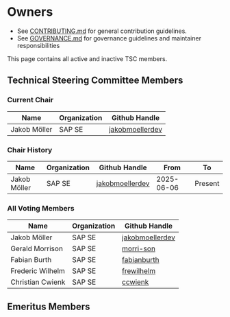 # Owners

- See [CONTRIBUTING.md](https://github.com/open-component-model/.github/blob/main/CONTRIBUTING.md) for general contribution guidelines.
- See [GOVERNANCE.md](./GOVERNANCE.md) for governance guidelines and maintainer responsibilities

This page contains all active and inactive TSC members.

## Technical Steering Committee Members

### Current Chair

| Name         | Organization | Github Handle                                         |
|--------------|--------------|-------------------------------------------------------|
| Jakob Möller | SAP SE       | [jakobmoellerdev](https://github.com/jakobmoellerdev) |

### Chair History

| Name         | Organization | Github Handle                                         | From       | To      |
|--------------|--------------|-------------------------------------------------------|------------|---------|
| Jakob Möller | SAP SE       | [jakobmoellerdev](https://github.com/jakobmoellerdev) | 2025-06-06 | Present |

### All Voting Members

| Name             | Organization | Github Handle                                         |
|------------------|--------------|-------------------------------------------------------|
| Jakob Möller     | SAP SE       | [jakobmoellerdev](https://github.com/jakobmoellerdev) |
| Gerald Morrison  | SAP SE       | [morri-son](https://github.com/morri-son)             |
| Fabian Burth     | SAP SE       | [fabianburth](https://github.com/fabianburth)         |
| Frederic Wilhelm | SAP SE       | [frewilhelm](https://github.com/frewilhelm)           |
| Christian Cwienk | SAP SE       | [ccwienk](https://github.com/ccwienk)                 |

## Emeritus Members
